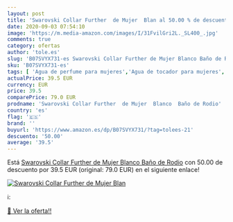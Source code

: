 ```yaml
---
layout: post
title: 'Swarovski Collar Further  de Mujer  Blan al 50.00 % de descuento'
date: 2020-09-03 07:54:10
image: 'https://m.media-amazon.com/images/I/31FvilGri2L._SL400_.jpg'
comments: true
category: ofertas
author: 'tole.es'
slug: 'B07SVYX731-es Swarovski Collar Further de Mujer Blanco Baño de Rodio'
sku: 'B07SVYX731-es'
tags: [ 'Agua de perfume para mujeres','Agua de tocador para mujeres','Almacenaje de adornos festivos','Almacenamiento y organización','Belleza','Fragancias para mujeres','Hogar y cocina','Juguetes','Juguetes electrónicos','Juguetes y juegos','Perfumes y fragancias','Productos para el cuidado de la piel','Sets y juegos para el cuidado de la piel','Videojuegos para niños','swarovski', ]
actualPrice: 39.5 EUR
currency: EUR
price: 39.5
comparePrice: 79.0 EUR
prodname: 'Swarovski Collar Further  de Mujer  Blanco  Baño de Rodio'
country: 'es'
flag: '🇪🇸'
brand: ''
buyurl: 'https://www.amazon.es/dp/B07SVYX731/?tag=tolees-21'
descuento: '50.00'
average: '39.5'
---
```


Está [Swarovski Collar Further  de Mujer  Blanco  Baño de Rodio](https://www.amazon.es/dp/B07SVYX731/?tag=tolees-21) con 50.00 de descuento por 39.5 EUR (original: 79.0 EUR) en el siguiente enlace!

[![Swarovski Collar Further  de Mujer  Blan](https://m.media-amazon.com/images/I/31FvilGri2L._SL400_.jpg)](https://www.amazon.es/dp/B07SVYX731/?tag=tolees-21)

ℹ️:


[🛒 Ver la oferta!!](https://www.amazon.es/dp/B07SVYX731/?tag=tolees-21)

